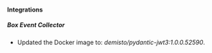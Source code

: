 #### Integrations
##### Box Event Collector
- Updated the Docker image to: *demisto/pydantic-jwt3:1.0.0.52590*.
